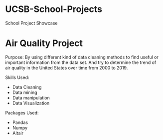 # UCSB-School-Projects
School Project Showcase

# Air Quality Project

Purpose: 
By using different kind of data cleaning methods to find useful or important information from the data set.
And try to determine the trend of air quality in the United States over time from 2000 to 2019.

Skills Used:
- Data Cleaning
- Data mining
- Data manipulation
- Data Visualization

Packages Used:
- Pandas
- Numpy
- Altair
